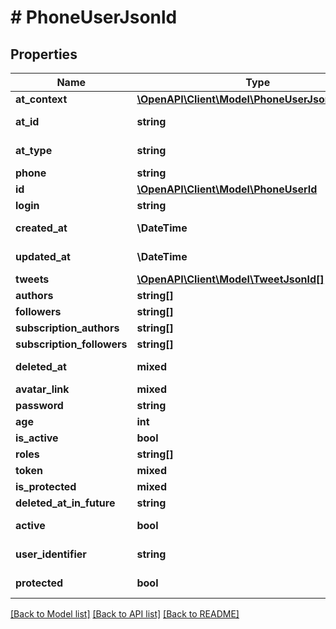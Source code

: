 # # PhoneUserJsonld

## Properties

Name | Type | Description | Notes
------------ | ------------- | ------------- | -------------
**at_context** | [**\OpenAPI\Client\Model\PhoneUserJsonldContext**](PhoneUserJsonldContext.md) |  | [optional]
**at_id** | **string** |  | [optional] [readonly]
**at_type** | **string** |  | [optional] [readonly]
**phone** | **string** |  | [optional]
**id** | [**\OpenAPI\Client\Model\PhoneUserId**](PhoneUserId.md) |  | [optional]
**login** | **string** |  | [optional]
**created_at** | **\DateTime** |  | [optional] [readonly]
**updated_at** | **\DateTime** |  | [optional] [readonly]
**tweets** | [**\OpenAPI\Client\Model\TweetJsonld[]**](TweetJsonld.md) |  | [optional]
**authors** | **string[]** |  | [optional]
**followers** | **string[]** |  | [optional]
**subscription_authors** | **string[]** |  | [optional]
**subscription_followers** | **string[]** |  | [optional]
**deleted_at** | **mixed** |  | [optional] [readonly]
**avatar_link** | **mixed** |  | [optional]
**password** | **string** |  | [optional]
**age** | **int** |  | [optional]
**is_active** | **bool** |  | [optional]
**roles** | **string[]** |  | [optional]
**token** | **mixed** |  | [optional]
**is_protected** | **mixed** |  | [optional]
**deleted_at_in_future** | **string** |  | [optional]
**active** | **bool** |  | [optional] [readonly]
**user_identifier** | **string** |  | [optional] [readonly]
**protected** | **bool** |  | [optional] [readonly]

[[Back to Model list]](../../README.md#models) [[Back to API list]](../../README.md#endpoints) [[Back to README]](../../README.md)

